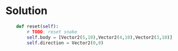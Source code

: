 # Solution

```python
	def reset(self):
		# TODO: reset snake
		self.body = [Vector2(5,10),Vector2(4,10),Vector2(3,10)]
		self.direction = Vector2(0,0)
```